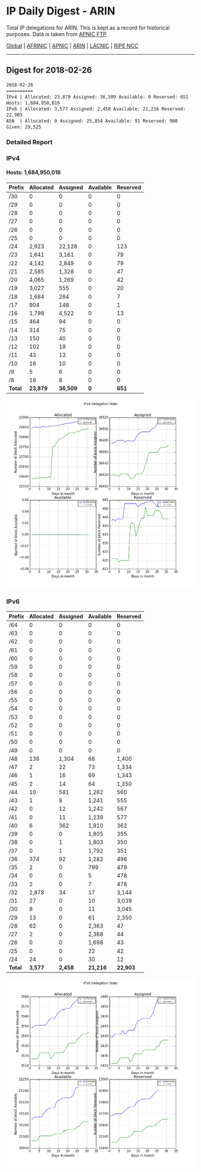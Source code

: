 # IP Daily Digest - ARIN 

Total IP delegations for ARIN. This is kept as a record for historical purposes. Data is taken from [APNIC FTP](https://ftp.apnic.net/)

[Global](https://github.com/csmets/IP-Daily-Digest) | [AFRINIC](https://github.com/csmets/IP-Daily-Digest/tree/master/archives/AFRINIC) | [APNIC](https://github.com/csmets/IP-Daily-Digest/tree/master/archives/APNIC) | [ARIN](https://github.com/csmets/IP-Daily-Digest/tree/master/archives/ARIN) | [LACNIC](https://github.com/csmets/IP-Daily-Digest/tree/master/archives/LACNIC) | [RIPE NCC](https://github.com/csmets/IP-Daily-Digest/tree/master/archives/RIPE_NCC)

---

## Digest for 2018-02-26
```
2018-02-26
==========
IPv4 | Allocated: 23,879 Assigned: 36,509 Available: 0 Reserved: 651 Hosts: 1,684,950,016
IPv6 | Allocated: 3,577 Assigned: 2,458 Available: 21,216 Reserved: 22,903
ASN  | Allocated: 0 Assigned: 25,854 Available: 91 Reserved: 900 Given: 29,525
```

### Detailed Report

### IPv4

#### Hosts: **1,684,950,016**

| Prefix | Allocated | Assigned | Available | Reserved |
| ----- | ----- | ----- | ----- | ----- |
| /30 | 0 | 0 | 0 | 0 |
| /29 | 0 | 0 | 0 | 0 |
| /28 | 0 | 0 | 0 | 0 |
| /27 | 0 | 0 | 0 | 0 |
| /26 | 0 | 0 | 0 | 0 |
| /25 | 0 | 0 | 0 | 0 |
| /24 | 2,923 | 22,128 | 0 | 123 |
| /23 | 1,641 | 3,161 | 0 | 79 |
| /22 | 4,142 | 2,849 | 0 | 79 |
| /21 | 2,585 | 1,328 | 0 | 47 |
| /20 | 4,065 | 1,269 | 0 | 42 |
| /19 | 3,027 | 555 | 0 | 20 |
| /18 | 1,684 | 284 | 0 | 7 |
| /17 | 904 | 148 | 0 | 1 |
| /16 | 1,798 | 4,522 | 0 | 13 |
| /15 | 464 | 94 | 0 | 0 |
| /14 | 314 | 75 | 0 | 0 |
| /13 | 150 | 40 | 0 | 0 |
| /12 | 102 | 19 | 0 | 0 |
| /11 | 43 | 13 | 0 | 0 |
| /10 | 16 | 10 | 0 | 0 |
| /9 | 5 | 6 | 0 | 0 |
| /8 | 16 | 8 | 0 | 0 |
| **Total** | **23,879** | **36,509** | **0** | **651** |

![ipv4-stats](ipv4-figure.png)

### IPv6

| Prefix | Allocated | Assigned | Available | Reserved |
| ----- | ----- | ----- | ----- | ----- |
| /64 | 0 | 0 | 0 | 0 |
| /63 | 0 | 0 | 0 | 0 |
| /62 | 0 | 0 | 0 | 0 |
| /61 | 0 | 0 | 0 | 0 |
| /60 | 0 | 0 | 0 | 0 |
| /59 | 0 | 0 | 0 | 0 |
| /58 | 0 | 0 | 0 | 0 |
| /57 | 0 | 0 | 0 | 0 |
| /56 | 0 | 0 | 0 | 0 |
| /55 | 0 | 0 | 0 | 0 |
| /54 | 0 | 0 | 0 | 0 |
| /53 | 0 | 0 | 0 | 0 |
| /52 | 0 | 0 | 0 | 0 |
| /51 | 0 | 0 | 0 | 0 |
| /50 | 0 | 0 | 0 | 0 |
| /49 | 0 | 0 | 0 | 0 |
| /48 | 138 | 1,304 | 68 | 1,400 |
| /47 | 2 | 22 | 73 | 1,334 |
| /46 | 1 | 16 | 69 | 1,343 |
| /45 | 2 | 14 | 64 | 1,350 |
| /44 | 10 | 581 | 1,282 | 560 |
| /43 | 1 | 8 | 1,241 | 555 |
| /42 | 0 | 12 | 1,242 | 567 |
| /41 | 0 | 11 | 1,239 | 577 |
| /40 | 6 | 362 | 1,810 | 362 |
| /39 | 0 | 0 | 1,805 | 355 |
| /38 | 0 | 1 | 1,803 | 350 |
| /37 | 0 | 1 | 1,792 | 351 |
| /36 | 374 | 92 | 1,282 | 496 |
| /35 | 2 | 0 | 799 | 478 |
| /34 | 0 | 0 | 5 | 478 |
| /33 | 2 | 0 | 7 | 478 |
| /32 | 2,878 | 34 | 17 | 3,144 |
| /31 | 27 | 0 | 10 | 3,039 |
| /30 | 8 | 0 | 11 | 3,045 |
| /29 | 13 | 0 | 61 | 2,350 |
| /28 | 62 | 0 | 2,363 | 47 |
| /27 | 2 | 0 | 2,368 | 44 |
| /26 | 0 | 0 | 1,698 | 43 |
| /25 | 0 | 0 | 22 | 42 |
| /24 | 24 | 0 | 30 | 12 |
| **Total** | **3,577** | **2,458** | **21,216** | **22,903** |

![ipv6-stats](ipv6-figure.png)